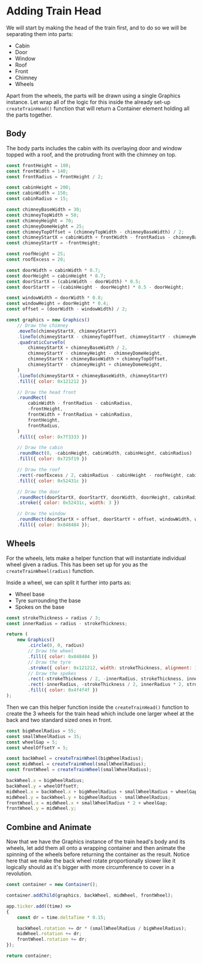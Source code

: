# Adding Train Head

We will start by making the head of the train first, and to do so we will be separating them into parts:

- Cabin
- Door
- Window
- Roof
- Front
- Chimney
- Wheels

Apart from the wheels, the parts will be drawn using a single Graphics instance. Let wrap all of the logic for this inside the already set-up `createTrainHead()` function that will return a Container element holding all the parts together.

## Body

The body parts includes the cabin with its overlaying door and window topped with a roof, and the protruding front with the chimney on top.

```javascript
const frontHeight = 100;
const frontWidth = 140;
const frontRadius = frontHeight / 2;

const cabinHeight = 200;
const cabinWidth = 150;
const cabinRadius = 15;

const chimneyBaseWidth = 30;
const chimneyTopWidth = 50;
const chimneyHeight = 70;
const chimneyDomeHeight = 25;
const chimneyTopOffset = (chimneyTopWidth - chimneyBaseWidth) / 2;
const chimneyStartX = cabinWidth + frontWidth - frontRadius - chimneyBaseWidth;
const chimneyStartY = -frontHeight;

const roofHeight = 25;
const roofExcess = 20;

const doorWidth = cabinWidth * 0.7;
const doorHeight = cabinHeight * 0.7;
const doorStartX = (cabinWidth - doorWidth) * 0.5;
const doorStartY = -(cabinHeight - doorHeight) * 0.5 - doorHeight;

const windowWidth = doorWidth * 0.8;
const windowHeight = doorHeight * 0.4;
const offset = (doorWidth - windowWidth) / 2;

const graphics = new Graphics()
    // Draw the chimney
    .moveTo(chimneyStartX, chimneyStartY)
    .lineTo(chimneyStartX - chimneyTopOffset, chimneyStartY - chimneyHeight + chimneyDomeHeight)
    .quadraticCurveTo(
        chimneyStartX + chimneyBaseWidth / 2,
        chimneyStartY - chimneyHeight - chimneyDomeHeight,
        chimneyStartX + chimneyBaseWidth + chimneyTopOffset,
        chimneyStartY - chimneyHeight + chimneyDomeHeight,
    )
    .lineTo(chimneyStartX + chimneyBaseWidth, chimneyStartY)
    .fill({ color: 0x121212 })

    // Draw the head front
    .roundRect(
        cabinWidth - frontRadius - cabinRadius,
        -frontHeight,
        frontWidth + frontRadius + cabinRadius,
        frontHeight,
        frontRadius,
    )
    .fill({ color: 0x7f3333 })

    // Draw the cabin
    .roundRect(0, -cabinHeight, cabinWidth, cabinHeight, cabinRadius)
    .fill({ color: 0x725f19 })

    // Draw the roof
    .rect(-roofExcess / 2, cabinRadius - cabinHeight - roofHeight, cabinWidth + roofExcess, roofHeight)
    .fill({ color: 0x52431c })

    // Draw the door
    .roundRect(doorStartX, doorStartY, doorWidth, doorHeight, cabinRadius)
    .stroke({ color: 0x52431c, width: 3 })

    // Draw the window
    .roundRect(doorStartX + offset, doorStartY + offset, windowWidth, windowHeight, 10)
    .fill({ color: 0x848484 });
```

## Wheels

For the wheels, lets make a helper function that will instantiate individual wheel given a radius. This has been set up for you as the `createTrainWheel(radius)` function.

Inside a wheel, we can split it further into parts as:

- Wheel base
- Tyre surrounding the base
- Spokes on the base

```javascript
const strokeThickness = radius / 3;
const innerRadius = radius - strokeThickness;

return (
    new Graphics()
        .circle(0, 0, radius)
        // Draw the wheel
        .fill({ color: 0x848484 })
        // Draw the tyre
        .stroke({ color: 0x121212, width: strokeThickness, alignment: 1 })
        // Draw the spokes
        .rect(-strokeThickness / 2, -innerRadius, strokeThickness, innerRadius * 2)
        .rect(-innerRadius, -strokeThickness / 2, innerRadius * 2, strokeThickness)
        .fill({ color: 0x4f4f4f })
);
```

Then we can this helper function inside the `createTrainHead()` function to create the 3 wheels for the train head which include one larger wheel at the back and two standard sized ones in front.

```javascript
const bigWheelRadius = 55;
const smallWheelRadius = 35;
const wheelGap = 5;
const wheelOffsetY = 5;

const backWheel = createTrainWheel(bigWheelRadius);
const midWheel = createTrainWheel(smallWheelRadius);
const frontWheel = createTrainWheel(smallWheelRadius);

backWheel.x = bigWheelRadius;
backWheel.y = wheelOffsetY;
midWheel.x = backWheel.x + bigWheelRadius + smallWheelRadius + wheelGap;
midWheel.y = backWheel.y + bigWheelRadius - smallWheelRadius;
frontWheel.x = midWheel.x + smallWheelRadius * 2 + wheelGap;
frontWheel.y = midWheel.y;
```

## Combine and Animate

Now that we have the Graphics instance of the train head's body and its wheels, let add them all onto a wrapping container and then animate the spinning of the wheels before returning the container as the result. Notice here that we make the back wheel rotate proportionally slower like it logically should as it's bigger with more circumference to cover in a revolution.

```javascript
const container = new Container();

container.addChild(graphics, backWheel, midWheel, frontWheel);

app.ticker.add((time) =>
{
    const dr = time.deltaTime * 0.15;

    backWheel.rotation += dr * (smallWheelRadius / bigWheelRadius);
    midWheel.rotation += dr;
    frontWheel.rotation += dr;
});

return container;
```